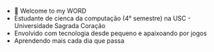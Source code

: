 - 👋 Welcome to my WORD 
-    Estudante de cienca da computação (4° semestre) na USC - Universidade Sagrada Coração
-    Envolvido com tecnologia desde pequeno e apaixoando por jogos
-    Aprendendo mais cada dia que passa
